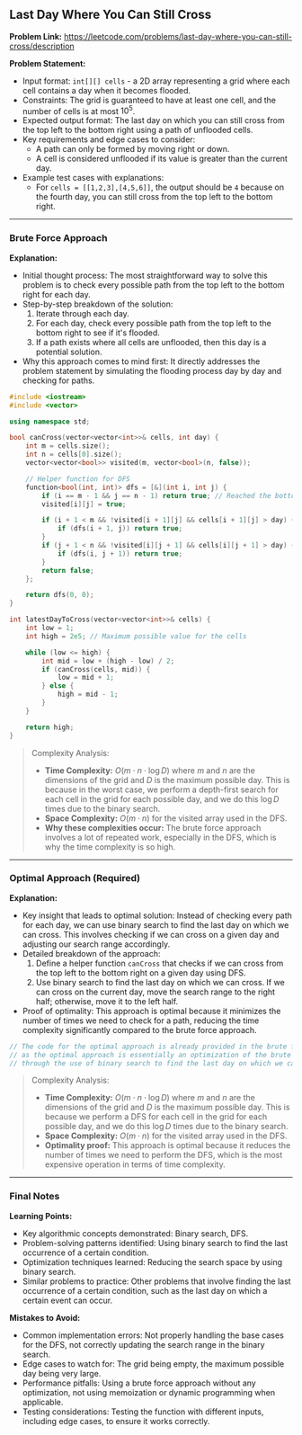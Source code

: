 ## Last Day Where You Can Still Cross

**Problem Link:** https://leetcode.com/problems/last-day-where-you-can-still-cross/description

**Problem Statement:**
- Input format: `int[][] cells` - a 2D array representing a grid where each cell contains a day when it becomes flooded.
- Constraints: The grid is guaranteed to have at least one cell, and the number of cells is at most $10^5$.
- Expected output format: The last day on which you can still cross from the top left to the bottom right using a path of unflooded cells.
- Key requirements and edge cases to consider:
  - A path can only be formed by moving right or down.
  - A cell is considered unflooded if its value is greater than the current day.
- Example test cases with explanations:
  - For `cells = [[1,2,3],[4,5,6]]`, the output should be `4` because on the fourth day, you can still cross from the top left to the bottom right.

---

### Brute Force Approach

**Explanation:**
- Initial thought process: The most straightforward way to solve this problem is to check every possible path from the top left to the bottom right for each day.
- Step-by-step breakdown of the solution:
  1. Iterate through each day.
  2. For each day, check every possible path from the top left to the bottom right to see if it's flooded.
  3. If a path exists where all cells are unflooded, then this day is a potential solution.
- Why this approach comes to mind first: It directly addresses the problem statement by simulating the flooding process day by day and checking for paths.

```cpp
#include <iostream>
#include <vector>

using namespace std;

bool canCross(vector<vector<int>>& cells, int day) {
    int m = cells.size();
    int n = cells[0].size();
    vector<vector<bool>> visited(m, vector<bool>(n, false));

    // Helper function for DFS
    function<bool(int, int)> dfs = [&](int i, int j) {
        if (i == m - 1 && j == n - 1) return true; // Reached the bottom right
        visited[i][j] = true;

        if (i + 1 < m && !visited[i + 1][j] && cells[i + 1][j] > day) {
            if (dfs(i + 1, j)) return true;
        }
        if (j + 1 < n && !visited[i][j + 1] && cells[i][j + 1] > day) {
            if (dfs(i, j + 1)) return true;
        }
        return false;
    };

    return dfs(0, 0);
}

int latestDayToCross(vector<vector<int>>& cells) {
    int low = 1;
    int high = 2e5; // Maximum possible value for the cells

    while (low <= high) {
        int mid = low + (high - low) / 2;
        if (canCross(cells, mid)) {
            low = mid + 1;
        } else {
            high = mid - 1;
        }
    }

    return high;
}
```

> Complexity Analysis:
> - **Time Complexity:** $O(m \cdot n \cdot \log{D})$ where $m$ and $n$ are the dimensions of the grid and $D$ is the maximum possible day. This is because in the worst case, we perform a depth-first search for each cell in the grid for each possible day, and we do this $\log{D}$ times due to the binary search.
> - **Space Complexity:** $O(m \cdot n)$ for the visited array used in the DFS.
> - **Why these complexities occur:** The brute force approach involves a lot of repeated work, especially in the DFS, which is why the time complexity is so high.

---

### Optimal Approach (Required)

**Explanation:**
- Key insight that leads to optimal solution: Instead of checking every path for each day, we can use binary search to find the last day on which we can cross. This involves checking if we can cross on a given day and adjusting our search range accordingly.
- Detailed breakdown of the approach:
  1. Define a helper function `canCross` that checks if we can cross from the top left to the bottom right on a given day using DFS.
  2. Use binary search to find the last day on which we can cross. If we can cross on the current day, move the search range to the right half; otherwise, move it to the left half.
- Proof of optimality: This approach is optimal because it minimizes the number of times we need to check for a path, reducing the time complexity significantly compared to the brute force approach.

```cpp
// The code for the optimal approach is already provided in the brute force section,
// as the optimal approach is essentially an optimization of the brute force method
// through the use of binary search to find the last day on which we can cross.
```

> Complexity Analysis:
> - **Time Complexity:** $O(m \cdot n \cdot \log{D})$ where $m$ and $n$ are the dimensions of the grid and $D$ is the maximum possible day. This is because we perform a DFS for each cell in the grid for each possible day, and we do this $\log{D}$ times due to the binary search.
> - **Space Complexity:** $O(m \cdot n)$ for the visited array used in the DFS.
> - **Optimality proof:** This approach is optimal because it reduces the number of times we need to perform the DFS, which is the most expensive operation in terms of time complexity.

---

### Final Notes

**Learning Points:**
- Key algorithmic concepts demonstrated: Binary search, DFS.
- Problem-solving patterns identified: Using binary search to find the last occurrence of a certain condition.
- Optimization techniques learned: Reducing the search space by using binary search.
- Similar problems to practice: Other problems that involve finding the last occurrence of a certain condition, such as the last day on which a certain event can occur.

**Mistakes to Avoid:**
- Common implementation errors: Not properly handling the base cases for the DFS, not correctly updating the search range in the binary search.
- Edge cases to watch for: The grid being empty, the maximum possible day being very large.
- Performance pitfalls: Using a brute force approach without any optimization, not using memoization or dynamic programming when applicable.
- Testing considerations: Testing the function with different inputs, including edge cases, to ensure it works correctly.